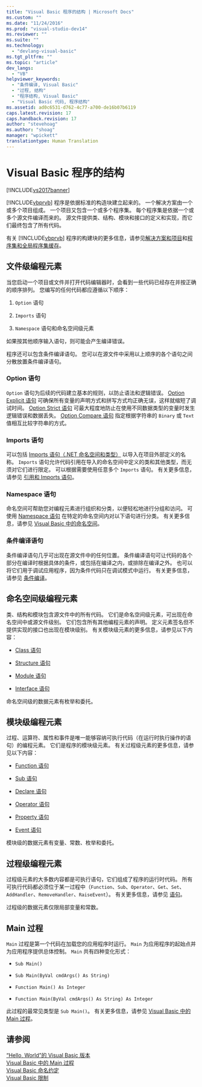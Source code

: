 ```yaml
---
title: "Visual Basic 程序的结构 | Microsoft Docs"
ms.custom: ""
ms.date: "11/24/2016"
ms.prod: "visual-studio-dev14"
ms.reviewer: ""
ms.suite: ""
ms.technology: 
  - "devlang-visual-basic"
ms.tgt_pltfrm: ""
ms.topic: "article"
dev_langs: 
  - "VB"
helpviewer_keywords: 
  - "条件编译, Visual Basic"
  - "过程, 结构"
  - "程序结构, Visual Basic"
  - "Visual Basic 代码, 程序结构"
ms.assetid: ad0c6531-d762-4c77-a700-de16b07b6119
caps.latest.revision: 17
caps.handback.revision: 17
author: "stevehoag"
ms.author: "shoag"
manager: "wpickett"
translationtype: Human Translation
---
```

# Visual Basic 程序的结构
[!INCLUDE[vs2017banner](../../../csharp/includes/vs2017banner.md)]

[!INCLUDE[vbprvb](../../../csharp/programming-guide/concepts/linq/includes/vbprvb_md.md)] 程序是依据标准的构造块建立起来的。  一个解决方案由一个或多个项目组成。  一个项目又包含一个或多个程序集。  每个程序集是依据一个或多个源文件编译而来的。  源文件提供类、结构、模块和接口的定义和实现，而它们最终包含了所有代码。  
  
 有关 [!INCLUDE[vbprvb](../../../csharp/programming-guide/concepts/linq/includes/vbprvb_md.md)] 程序的构建块的更多信息，请参见[解决方案和项目](/visual-studio/ide/solutions-and-projects-in-visual-studio)和[程序集和全局程序集缓存](../Topic/Assemblies%20and%20the%20Global%20Assembly%20Cache%20\(C%23%20and%20Visual%20Basic\).md)。  
  
## 文件级编程元素  
 当您启动一个项目或文件并打开代码编辑器时，会看到一些代码已经存在并按正确的顺序排列。  您编写的任何代码都应遵循以下顺序：  
  
1.  `Option` 语句  
  
2.  `Imports` 语句  
  
3.  `Namespace` 语句和命名空间级元素  
  
 如果按其他顺序输入语句，则可能会产生编译错误。  
  
 程序还可以包含条件编译语句。  您可以在源文件中采用以上顺序的各个语句之间分散放置条件编译语句。  
  
### Option 语句  
 `Option` 语句为后续的代码建立基本的规则，以防止语法和逻辑错误。  [Option Explicit 语句](../../../visual-basic/language-reference/statements/option-explicit-statement.md) 可确保所有变量的声明方式和拼写方式均正确无误，这样就缩短了调试时间。  [Option Strict 语句](../../../visual-basic/language-reference/statements/option-strict-statement.md) 可最大程度地防止在使用不同数据类型的变量时发生逻辑错误和数据丢失。  [Option Compare 语句](../../../visual-basic/language-reference/statements/option-compare-statement.md) 指定根据字符串的 `Binary` 或 `Text` 值相互比较字符串的方式。  
  
### Imports 语句  
 可以包括 [Imports 语句（.NET 命名空间和类型）](../../../visual-basic/language-reference/statements/imports-statement-net-namespace-and-type.md) 以导入在项目外部定义的名称。  `Imports` 语句允许代码引用在导入的命名空间中定义的类和其他类型，而无须对它们进行限定。  可以根据需要使用任意多个 `Imports` 语句。  有关更多信息，请参见 [引用和 Imports 语句](../../../visual-basic/programming-guide/program-structure/references-and-the-imports-statement.md)。  
  
### Namespace 语句  
 命名空间可帮助您对编程元素进行组织和分类，以便轻松地进行分组和访问。  可使用 [Namespace 语句](../../../visual-basic/language-reference/statements/namespace-statement.md) 在特定的命名空间内对以下语句进行分类。  有关更多信息，请参见 [Visual Basic 中的命名空间](../../../visual-basic/programming-guide/program-structure/namespaces.md)。  
  
### 条件编译语句  
 条件编译语句几乎可出现在源文件中的任何位置。  条件编译语句可让代码的各个部分在编译时根据具体的条件，或包括在编译之内，或排除在编译之外。  也可以将它们用于调试应用程序，因为条件代码只在调试模式中运行。  有关更多信息，请参见 [条件编译](../../../visual-basic/programming-guide/program-structure/conditional-compilation.md)。  
  
## 命名空间级编程元素  
 类、结构和模块包含源文件中的所有代码。  它们是命名空间级元素，可出现在命名空间中或源文件级别。  它们包含所有其他编程元素的声明。  定义元素签名但不提供实现的接口也出现在模块级别。  有关模块级元素的更多信息，请参见以下内容：  
  
-   [Class 语句](../../../visual-basic/language-reference/statements/class-statement.md)  
  
-   [Structure 语句](../../../visual-basic/language-reference/statements/structure-statement.md)  
  
-   [Module 语句](../../../visual-basic/language-reference/statements/module-statement.md)  
  
-   [Interface 语句](../../../visual-basic/language-reference/statements/interface-statement.md)  
  
 命名空间级的数据元素有枚举和委托。  
  
## 模块级编程元素  
 过程、运算符、属性和事件是唯一能够容纳可执行代码（在运行时执行操作的语句）的编程元素。  它们是程序的模块级元素。  有关过程级元素的更多信息，请参见以下内容：  
  
-   [Function 语句](../../../visual-basic/language-reference/statements/function-statement.md)  
  
-   [Sub 语句](../../../visual-basic/language-reference/statements/sub-statement.md)  
  
-   [Declare 语句](../../../visual-basic/language-reference/statements/declare-statement.md)  
  
-   [Operator 语句](../../../visual-basic/language-reference/statements/operator-statement.md)  
  
-   [Property 语句](../../../visual-basic/language-reference/statements/property-statement.md)  
  
-   [Event 语句](../../../visual-basic/language-reference/statements/event-statement.md)  
  
 模块级的数据元素有变量、常数、枚举和委托。  
  
## 过程级编程元素  
 过程级元素的大多数内容都是可执行语句，它们组成了程序的运行时代码。  所有可执行代码都必须位于某一过程中（`Function`、`Sub`、`Operator`、`Get`、`Set`、`AddHandler`、`RemoveHandler`、`RaiseEvent`）。  有关更多信息，请参见 [语句](../../../visual-basic/programming-guide/language-features/statements.md)。  
  
 过程级的数据元素仅限局部变量和常数。  
  
## Main 过程  
 `Main` 过程是第一个代码在加载您的应用程序时运行。  `Main` 为应用程序的起始点并为应用程序提供总体控制。  `Main` 共有四种变化形式：  
  
-   `Sub Main()`  
  
-   `Sub Main(ByVal cmdArgs() As String)`  
  
-   `Function Main() As Integer`  
  
-   `Function Main(ByVal cmdArgs() As String) As Integer`  
  
 此过程的最常见类型是 `Sub Main()`。  有关更多信息，请参见 [Visual Basic 中的 Main 过程](../../../visual-basic/programming-guide/program-structure/main-procedure.md)。  
  
## 请参阅  
 [“Hello, World”的 Visual Basic 版本](http://msdn.microsoft.com/zh-cn/9d030b60-e148-4366-a462-69532f02294c)   
 [Visual Basic 中的 Main 过程](../../../visual-basic/programming-guide/program-structure/main-procedure.md)   
 [Visual Basic 命名约定](../../../visual-basic/programming-guide/program-structure/naming-conventions.md)   
 [Visual Basic 限制](../../../visual-basic/programming-guide/program-structure/limitations.md)